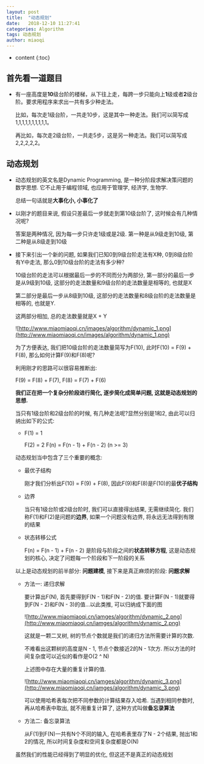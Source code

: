 ```yaml
---
layout: post
title:  "动态规划"
date:   2018-12-10 11:27:41
categories: Algorithm
tags: 动态规划
author: miaoqi
---
```


* content
{:toc}
## 首先看一道题目

* 有一座高度是**10**级台阶的楼梯，从下往上走，每跨一步只能向上**1**级或者**2**级台阶。要求用程序来求出一共有多少种走法。

	比如，每次走1级台阶，一共走10步，这是其中一种走法。我们可以简写成 1,1,1,1,1,1,1,1,1,1。

	再比如，每次走2级台阶，一共走5步，这是另一种走法。我们可以简写成 2,2,2,2,2。

## 动态规划

* 动态规划的英文名是Dynamic Programming, 是一种分阶段求解决策问题的数学思想. 它不止用于编程领域, 也应用于管理学, 经济学, 生物学.

	总结一句话就是**大事化小, 小事化了**

* 以刚才的题目来说, 假设只差最后一步就走到第10级台阶了, 这时候会有几种情况呢?

	答案是两种情况, 因为每一步只许走1级或是2级. 第一种是从9级走到10级, 第二种是从8级走到10级

* 接下来引出一个新的问题, 如果我们已知0到9级台阶走法有X种, 0到8级台阶有Y中走法, 那么0到10级台阶的走法有多少种?

	10级台阶的走法可以根据最后一步的不同而分为两部分, 第一部分的最后一步是从9级到10级, 这部分的走法数量和9级台阶的走法数量是相等的, 也就是X

	第二部分是最后一步从8级到10级, 这部分的走法数量和8级台阶的走法数量是相等的, 也就是Y.

	这两部分相加, 总的走法数量就是X + Y

	![http://www.miaomiaoqi.cn/images/algorithm/dynamic_1.png](http://www.miaomiaoqi.cn/images/algorithm/dynamic_1.png)

	为了方便表达, 我们把10级台阶的走法数量简写为F(10), 此时F(10) = F(9) + F(8), 那么如何计算F(9)和F(8)呢?

	利用刚才的思路可以很容易推断出:

	F(9) = F(8) + F(7), F(8) = F(7) + F(6)

	**我们正在把一个复杂分阶段进行简化, 逐步简化成简单问题, 这就是动态规划的思想.**

	当只有1级台阶和2级台阶的时候, 有几种走法呢?显然分别是1和2, 由此可以归纳出如下的公式:

	* F(1) = 1

		F(2) = 2
		F(n) = F(n - 1) + F(n - 2) (n >= 3)

	动态规划当中包含了三个重要的概念:

	* 最优子结构

		刚才我们分析出F(10) = F(9) + F(8), 因此F(9)和F(8)是F(10)的最**优子结构**

	* 边界

		当只有1级台阶或2级台阶时, 我们可以直接得出结果, 无需继续简化. 我们称F(1)和F(2)是问题的**边界**, 如果一个问题没有边界, 将永远无法得到有限的结果

	* 状态转移公式

		F(n) = F(n - 1) + F(n - 2) 是阶段与阶段之间的**状态转移方程**, 这是动态规划的核心, 决定了问题每一个阶段和下一阶段的关系

	以上是动态规划的前半部分: **问题建模**, 接下来是真正麻烦的阶段: **问题求解**

	* 方法一: 递归求解

		要计算出F(N), 首先要得到F(N - 1)和F(N - 2)的值. 要计算F(N - 1)就要得到F(N - 2)和F(N - 3)的值...以此类推, 可以归纳成下面的图

		![http://www.miaomiaoqi.cn/iamges/algorithm/dynamic_2.png](http://www.miaomiaoqi.cn/iamges/algorithm/dynamic_2.png)

		这就是一颗二叉树, 树的节点个数就是我们的递归方法所需要计算的次数.

		不难看出这颗树的高度是N - 1, 节点个数接近2的N - 1次方. 所以方法的时间复杂度可以近似的看作是O(2 ^ N)

		上述图中存在大量的重复计算的值.

		![http://www.miaomiaoqi.cn/iamges/algorithm/dynamic_3.png](http://www.miaomiaoqi.cn/iamges/algorithm/dynamic_3.png)

		可以使用哈希表每次把不同参数的计算结果存入哈希. 当遇到相同参数时, 再从哈希表中取出, 就不用重复计算了, 这种方式叫做**备忘录算法**

	* 方法二: 备忘录算法

		从F(1)到F(N)一共有N个不同的输入, 在哈希表里存了N - 2个结果, 抛出1和2的情况, 所以时间复杂度和空间复杂度都是O(N)

	虽然我们的性能已经得到了明显的优化, 但这还不是真正的动态规划


